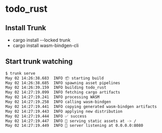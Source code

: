 # todo_rust
## Install Trunk
* cargo install --locked trunk
* cargo install wasm-bindgen-cli

## Start trunk watching
```bash
$ trunk serve
May 02 14:26:38.683  INFO 📦 starting build
May 02 14:26:38.685  INFO spawning asset pipelines
May 02 14:26:39.159  INFO building todo_rust
May 02 14:27:19.099  INFO fetching cargo artifacts
May 02 14:27:19.241  INFO processing WASM
May 02 14:27:19.258  INFO calling wasm-bindgen
May 02 14:27:19.441  INFO copying generated wasm-bindgen artifacts
May 02 14:27:19.443  INFO applying new distribution
May 02 14:27:19.444  INFO ✅ success
May 02 14:27:19.447  INFO 📡 serving static assets at -> /
May 02 14:27:19.449  INFO 📡 server listening at 0.0.0.0:8080
```